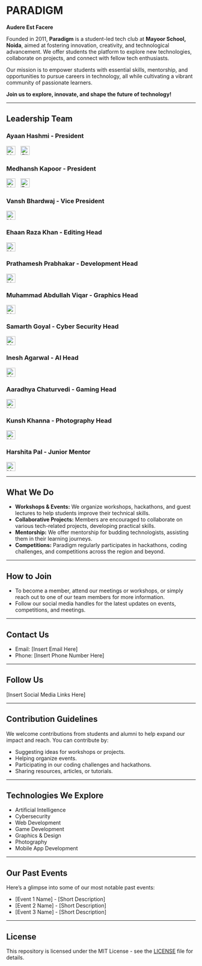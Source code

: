 # PARADIGM  
**Audere Est Facere**

Founded in 2011, **Paradigm** is a student-led tech club at **Mayoor School, Noida**, aimed at fostering innovation, creativity, and technological advancement. We offer students the platform to explore new technologies, collaborate on projects, and connect with fellow tech enthusiasts.  

Our mission is to empower students with essential skills, mentorship, and opportunities to pursue careers in technology, all while cultivating a vibrant community of passionate learners.

**Join us to explore, innovate, and shape the future of technology!**

---

## Leadership Team

### Ayaan Hashmi - President  
<a href="LINK_HERE"><img src="https://cdn.jsdelivr.net/npm/boxicons@2.1.1/dist/svg/bx-logo-link.svg" alt="LinkedIn" style="width: 24px; margin-right: 10px;" /></a>
<a href="LINK_HERE"><img src="https://cdn.jsdelivr.net/npm/boxicons@2.1.1/dist/svg/bx-logo-github.svg" alt="GitHub" style="width: 24px; margin-right: 10px;" /></a>

### Medhansh Kapoor - President  
<a href="LINK_HERE"><img src="https://cdn.jsdelivr.net/npm/boxicons@2.1.1/dist/svg/bx-logo-link.svg" alt="LinkedIn" style="width: 24px; margin-right: 10px;" /></a>
<a href="LINK_HERE"><img src="https://cdn.jsdelivr.net/npm/boxicons@2.1.1/dist/svg/bx-logo-twitter.svg" alt="Twitter" style="width: 24px; margin-right: 10px;" /></a>

### Vansh Bhardwaj - Vice President  
<a href="LINK_HERE"><img src="https://cdn.jsdelivr.net/npm/boxicons@2.1.1/dist/svg/bx-logo-link.svg" alt="LinkedIn" style="width: 24px; margin-right: 10px;" /></a>

### Ehaan Raza Khan - Editing Head  
<a href="LINK_HERE"><img src="https://cdn.jsdelivr.net/npm/boxicons@2.1.1/dist/svg/bx-logo-link.svg" alt="LinkedIn" style="width: 24px; margin-right: 10px;" /></a>

### Prathamesh Prabhakar - Development Head  
<a href="LINK_HERE"><img src="https://cdn.jsdelivr.net/npm/boxicons@2.1.1/dist/svg/bx-logo-link.svg" alt="LinkedIn" style="width: 24px; margin-right: 10px;" /></a>

### Muhammad Abdullah Viqar - Graphics Head  
<a href="LINK_HERE"><img src="https://cdn.jsdelivr.net/npm/boxicons@2.1.1/dist/svg/bx-logo-link.svg" alt="LinkedIn" style="width: 24px; margin-right: 10px;" /></a>

### Samarth Goyal - Cyber Security Head  
<a href="LINK_HERE"><img src="https://cdn.jsdelivr.net/npm/boxicons@2.1.1/dist/svg/bx-logo-link.svg" alt="LinkedIn" style="width: 24px; margin-right: 10px;" /></a>

### Inesh Agarwal - AI Head  
<a href="LINK_HERE"><img src="https://cdn.jsdelivr.net/npm/boxicons@2.1.1/dist/svg/bx-logo-link.svg" alt="LinkedIn" style="width: 24px; margin-right: 10px;" /></a>

### Aaradhya Chaturvedi - Gaming Head  
<a href="LINK_HERE"><img src="https://cdn.jsdelivr.net/npm/boxicons@2.1.1/dist/svg/bx-logo-link.svg" alt="LinkedIn" style="width: 24px; margin-right: 10px;" /></a>

### Kunsh Khanna - Photography Head  
<a href="LINK_HERE"><img src="https://cdn.jsdelivr.net/npm/boxicons@2.1.1/dist/svg/bx-logo-link.svg" alt="LinkedIn" style="width: 24px; margin-right: 10px;" /></a>

### Harshita Pal - Junior Mentor  
<a href="LINK_HERE"><img src="https://cdn.jsdelivr.net/npm/boxicons@2.1.1/dist/svg/bx-logo-link.svg" alt="LinkedIn" style="width: 24px; margin-right: 10px;" /></a>

---

## What We Do

- **Workshops & Events:** We organize workshops, hackathons, and guest lectures to help students improve their technical skills.
- **Collaborative Projects:** Members are encouraged to collaborate on various tech-related projects, developing practical skills.
- **Mentorship:** We offer mentorship for budding technologists, assisting them in their learning journeys.
- **Competitions:** Paradigm regularly participates in hackathons, coding challenges, and competitions across the region and beyond.

---

## How to Join

- To become a member, attend our meetings or workshops, or simply reach out to one of our team members for more information.
- Follow our social media handles for the latest updates on events, competitions, and meetings.

---

## Contact Us

- Email: [Insert Email Here]  
- Phone: [Insert Phone Number Here]  

---

## Follow Us

[Insert Social Media Links Here]

---

## Contribution Guidelines

We welcome contributions from students and alumni to help expand our impact and reach. You can contribute by:

- Suggesting ideas for workshops or projects.
- Helping organize events.
- Participating in our coding challenges and hackathons.
- Sharing resources, articles, or tutorials.

---

## Technologies We Explore

- Artificial Intelligence
- Cybersecurity
- Web Development
- Game Development
- Graphics & Design
- Photography
- Mobile App Development

---

## Our Past Events

Here’s a glimpse into some of our most notable past events:

- [Event 1 Name] - [Short Description]  
- [Event 2 Name] - [Short Description]  
- [Event 3 Name] - [Short Description]  

---

## License

This repository is licensed under the MIT License - see the [LICENSE](LICENSE) file for details.
